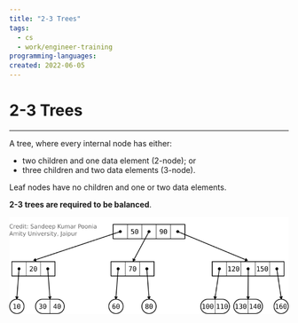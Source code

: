 ```yaml
---
title: "2-3 Trees" 
tags:
  - cs
  - work/engineer-training
programming-languages:
created: 2022-06-05
---
```

# 2-3 Trees
---
A tree, where every internal node has either:
- two children and one data element (2-node); or
- three children and two data elements (3-node).

Leaf nodes have no children and one or two data elements.

**2-3 trees are required to be balanced**.

![2-3-tree](notes/images/2-3-tree.png)
